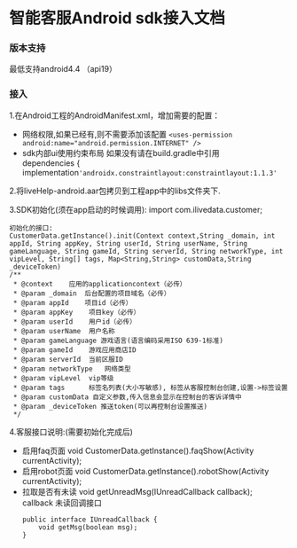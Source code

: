 # 智能客服Android sdk接入文档

### 版本支持
最低支持android4.4 （api19）

### 接入 
1.在Android工程的AndroidManifest.xml，增加需要的配置：<br/>
* 网络权限,如果已经有,则不需要添加该配置
    `<uses-permission android:name="android.permission.INTERNET" />`<br/>
* sdk内部ui使用约束布局 如果没有请在build.gradle中引用<br/>
    dependencies {
        implementation`'androidx.constraintlayout:constraintlayout:1.1.3'`
  

2.将liveHelp-android.aar包拷贝到工程app中的libs文件夹下.

3.SDK初始化(须在app启动的时候调用):
	import com.ilivedata.customer;

	初始化的接口:
	CustomerData.getInstance().init(Context context,String _domain, int appId, String appKey, String userId, String userName, String gameLanguage, String gameId, String serverId, String networkType, int vipLevel, String[] tags, Map<String,String> customData,String _deviceToken)
    /**
     * @context    应用的applicationcontext（必传）
     * @param _domain  后台配置的项目域名（必传）
     * @param appId    项目id（必传）
     * @param appKey    项目key（必传）
     * @param userId    用户id（必传）
     * @param userName  用户名称
     * @param gameLanguage 游戏语言(语言编码采用ISO 639-1标准) 
     * @param gameId    游戏应用商店ID
     * @param serverId  当前区服ID
     * @param networkType   网络类型
     * @param vipLevel  vip等级
     * @param tags      标签名列表(大小写敏感), 标签从客服控制台创建,设置->标签设置
     * @param customData 自定义参数,传入信息会显示在控制台的客诉详情中
     * @param _deviceToken 推送token(可以再控制台设置推送)
     */

4.客服接口说明:(需要初始化完成后)
- 启用faq页面
	    void CustomerData.getInstance().faqShow(Activity currentActivity);
- 启用robot页面
        void CustomerData.getInstance().robotShow(Activity currentActivity);
- 拉取是否有未读
        void getUnreadMsg(IUnreadCallback callback); <br/>callback 未读回调接口
    ~~~
    public interface IUnreadCallback {
        void getMsg(boolean msg);
    }
    ~~~
